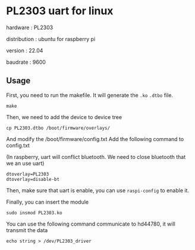 # PL2303 uart for linux

hardware : PL2303

distribution : ubuntu for raspberry pi

version : 22.04

baudrate : 9600
## Usage
First, you need to run the makefile.  It will generate the `.ko` `.dtbo` file.
```
make
```
Then, we need to add the device to device tree
```
cp PL2303.dtbo /boot/firmware/overlays/
```
And modify the /boot/firmware/config.txt  Add the following command to config.txt

(In raspberry, uart will conflict bluetooth. We need to close bluetooth that we an use uart)
```
dtoverlay=PL2303
dtoverlay=disable-bt
```
Then, make sure that uart is enable, you can use `raspi-config` to enable it.

Finally, you can insert the module
```
sudo insmod PL2303.ko
```
You can use the following command communicate to hd44780, it will transmit the data
```
echo string > /dev/PL2303_driver
```
